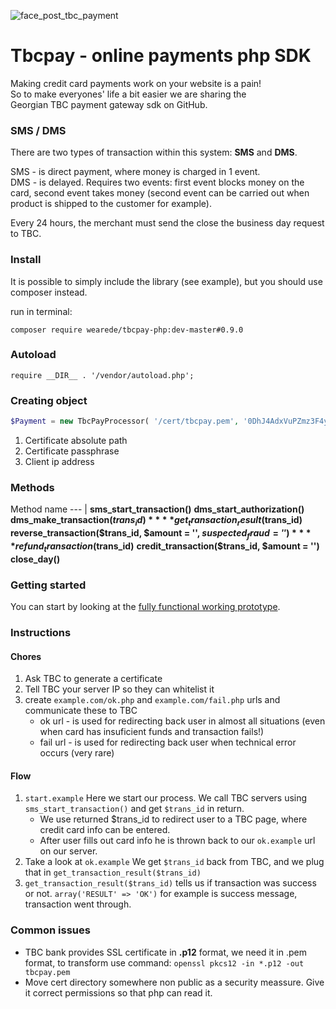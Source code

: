 ![face_post_tbc_payment](https://cloud.githubusercontent.com/assets/8479569/7435079/5aebe7cc-f051-11e4-8ee1-d85b0e36a8a9.jpg)

# Tbcpay - online payments php SDK

Making credit card payments work on your website is a pain!  
So to make everyones' life a bit easier we are sharing the  
Georgian TBC payment gateway sdk on GitHub.

### SMS / DMS

There are two types of transaction within this system: **SMS** and **DMS**.

SMS - is direct payment, where money is charged in 1 event.  
DMS - is delayed. Requires two events: first event blocks money on the card, second event takes money (second event can be carried out when product is shipped to the customer for example).

Every 24 hours, the merchant must send the close the business day request to TBC.

### Install

It is possible to simply include the library (see example), but you should use composer instead.

run in terminal:

```
composer require wearede/tbcpay-php:dev-master#0.9.0
```

### Autoload

```
require __DIR__ . '/vendor/autoload.php';
```

### Creating object

```php
$Payment = new TbcPayProcessor( '/cert/tbcpay.pem', '0DhJ4AdxVuPZmz3F4y', $_SERVER['REMOTE_ADDR'] );
```
1. Certificate absolute path
2. Certificate passphrase
3. Client ip address

### Methods

Method name
--- |
**sms_start_transaction()**
**dms_start_authorization()**
**dms_make_transaction($trans_id)**
**get_transaction_result($trans_id)**
**reverse_transaction($trans_id, $amount = '', $suspected_fraud = '')**
**refund_transaction($trans_id)**
**credit_transaction($trans_id, $amount = '')**
**close_day()**

### Getting started

You can start by looking at the [fully functional working prototype](https://github.com/wearede/tbcpay-php-example).

### Instructions

#### Chores
1. Ask TBC to generate a certificate
2. Tell TBC your server IP so they can whitelist it
3. create `example.com/ok.php` and `example.com/fail.php` urls and communicate these to TBC
   * ok url - is used for redirecting back user in almost all situations (even when card has insuficient funds and transaction fails!)
   * fail url - is used for redirecting back user when technical error occurs (very rare)

#### Flow
1. `start.example` Here we start our process. We call TBC servers using `sms_start_transaction()` and get `$trans_id` in return.
   * We use returned $trans_id to redirect user to a TBC page, where credit card info can be entered.
   * After user fills out card info he is thrown back to our `ok.example` url on our server.
2. Take a look at `ok.example` We get `$trans_id` back from TBC, and we plug that in `get_transaction_result($trans_id)`
3. `get_transaction_result($trans_id)` tells us if transaction was success or not. `array('RESULT' => 'OK')` for example is success message, transaction went through.

### Common issues

- TBC bank provides SSL certificate in **.p12** format, we need it in .pem format, to transform use command: `openssl pkcs12 -in *.p12 -out tbcpay.pem`
- Move cert directory somewhere non public as a security meassure. Give it correct permissions so that php can read it.
